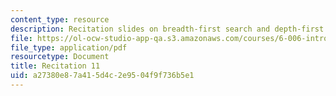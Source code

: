 ```yaml
---
content_type: resource
description: Recitation slides on breadth-first search and depth-first search.
file: https://ol-ocw-studio-app-qa.s3.amazonaws.com/courses/6-006-introduction-to-algorithms-spring-2008/a27380e87a415d4c2e9504f9f736b5e1_recitation11.pdf
file_type: application/pdf
resourcetype: Document
title: Recitation 11
uid: a27380e8-7a41-5d4c-2e95-04f9f736b5e1
---
```

